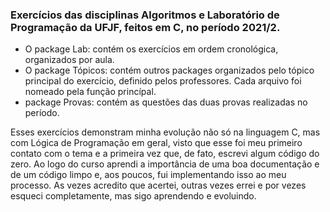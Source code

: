 ### Exercícios das disciplinas Algoritmos e Laboratório de Programação da UFJF, feitos em C, no período 2021/2.

- O package Lab: contém os exercícios em ordem cronológica, organizados por aula.
- O package Tópicos: contém outros packages organizados pelo tópico principal do exercício, definido pelos professores. Cada arquivo foi nomeado pela função princípal.
-  package Provas: contém as questões das duas provas realizadas no período.

Esses exercícios demonstram minha evolução não só na linguagem C, mas com Lógica de Programação em geral, visto que esse foi meu primeiro contato com o tema e a primeira vez que, de fato, escrevi algum código do zero. 
Ao logo do curso aprendi a importância de uma boa documentação e de um código limpo e, aos poucos, fui implementando isso ao meu processo. As vezes acredito que acertei, outras vezes errei e por vezes esqueci completamente, mas sigo aprendendo e evoluindo.